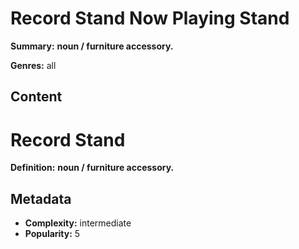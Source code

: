 # Record Stand Now Playing Stand

**Summary:** **noun / furniture accessory.**

**Genres:** all

## Content

# Record Stand

**Definition:** **noun / furniture accessory.**

## Metadata

- **Complexity:** intermediate
- **Popularity:** 5
